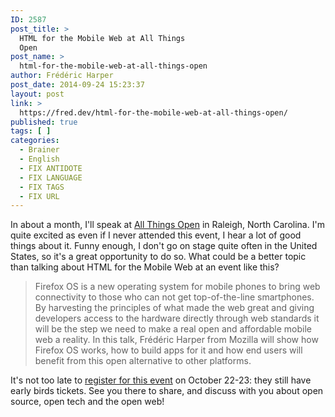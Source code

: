 ```yaml
---
ID: 2587
post_title: >
  HTML for the Mobile Web at All Things
  Open
post_name: >
  html-for-the-mobile-web-at-all-things-open
author: Frédéric Harper
post_date: 2014-09-24 15:23:37
layout: post
link: >
  https://fred.dev/html-for-the-mobile-web-at-all-things-open/
published: true
tags: [ ]
categories:
  - Brainer
  - English
  - FIX ANTIDOTE
  - FIX LANGUAGE
  - FIX TAGS
  - FIX URL
---
```

In about a month, I'll speak at <a title="All Things Open Website" href="https://allthingsopen.org/">All Things Open</a> in Raleigh, North Carolina. I'm quite excited as even if I never attended this event, I hear a lot of good things about it. Funny enough, I don't go on stage quite often in the United States, so it's a great opportunity to do so. What could be a better topic than talking about HTML for the Mobile Web at an event like this?
<blockquote>Firefox OS is a new operating system for mobile phones to bring web connectivity to those who can not get top-of-the-line smartphones. By harvesting the principles of what made the web great and giving developers access to the hardware directly through web standards it will be the step we need to make a real open and affordable mobile web a reality. In this talk, Frédéric Harper from Mozilla will show how Firefox OS works, how to build apps for it and how end users will benefit from this open alternative to other platforms.</blockquote>
It's not too late to <a title="Registration page for All Things Open" href="https://allthingsopen.org">register for this event</a> on October 22-23: they still have early birds tickets. See you there to share, and discuss with you about open source, open tech and the open web!